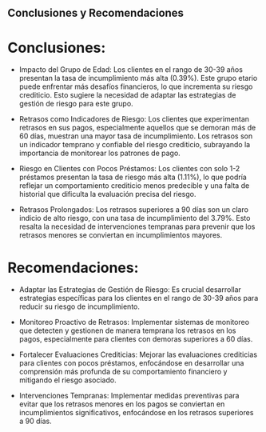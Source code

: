 ## Conclusiones y Recomendaciones

# Conclusiones:

* Impacto del Grupo de Edad: Los clientes en el rango de 30-39 años presentan la tasa de incumplimiento más alta (0.39%). Este grupo etario puede enfrentar más desafíos financieros, lo que incrementa su riesgo crediticio. Esto sugiere la necesidad de adaptar las estrategias de gestión de riesgo para este grupo.

* Retrasos como Indicadores de Riesgo: Los clientes que experimentan retrasos en sus pagos, especialmente aquellos que se demoran más de 60 días, muestran una mayor tasa de incumplimiento. Los retrasos son un indicador temprano y confiable del riesgo crediticio, subrayando la importancia de monitorear los patrones de pago.

* Riesgo en Clientes con Pocos Préstamos: Los clientes con solo 1-2 préstamos presentan la tasa de riesgo más alta (1.11%), lo que podría reflejar un comportamiento crediticio menos predecible y una falta de historial que dificulta la evaluación precisa del riesgo.

* Retrasos Prolongados: Los retrasos superiores a 90 días son un claro indicio de alto riesgo, con una tasa de incumplimiento del 3.79%. Esto resalta la necesidad de intervenciones tempranas para prevenir que los retrasos menores se conviertan en incumplimientos mayores.

# Recomendaciones:

* Adaptar las Estrategias de Gestión de Riesgo: Es crucial desarrollar estrategias específicas para los clientes en el rango de 30-39 años para reducir su riesgo de incumplimiento.

* Monitoreo Proactivo de Retrasos: Implementar sistemas de monitoreo que detecten y gestionen de manera temprana los retrasos en los pagos, especialmente para clientes con demoras superiores a 60 días.

* Fortalecer Evaluaciones Crediticias: Mejorar las evaluaciones crediticias para clientes con pocos préstamos, enfocándose en desarrollar una comprensión más profunda de su comportamiento financiero y mitigando el riesgo asociado.

* Intervenciones Tempranas: Implementar medidas preventivas para evitar que los retrasos menores en los pagos se conviertan en incumplimientos significativos, enfocándose en los retrasos superiores a 90 días.
